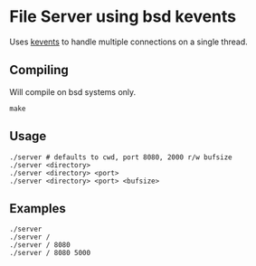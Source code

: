 # File Server using bsd kevents

Uses [kevents](https://www.freebsd.org/cgi/man.cgi?query=kevent) to handle multiple connections on a single thread.


## Compiling
Will compile on bsd systems only.
```
make
```

## Usage

```
./server # defaults to cwd, port 8080, 2000 r/w bufsize
./server <directory>
./server <directory> <port>
./server <directory> <port> <bufsize>
```
## Examples

```
./server 
./server / 
./server / 8080
./server / 8080 5000
```


